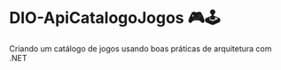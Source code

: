 # DIO-ApiCatalogoJogos 🎮🕹

Criando um catálogo de jogos usando boas práticas de arquitetura com .NET
